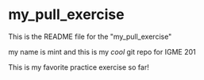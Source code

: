 # my_pull_exercise

This is the README file for the "my_pull_exercise"

my name is mint and this is my *cool* git repo for IGME 201

This is my favorite practice exercise so far!
